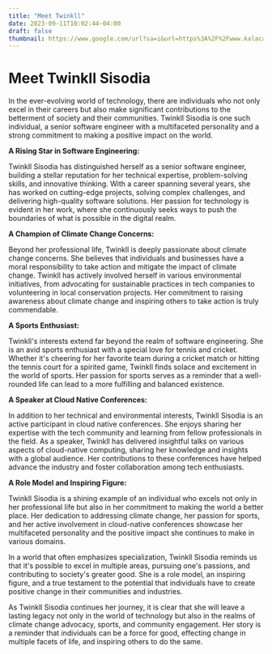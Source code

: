 ```yaml
---
title: "Meet Twinkll"
date: 2023-09-11T10:02:44-04:00
draft: false
thumbnail: https://www.google.com/url?sa=i&url=https%3A%2F%2Fwww.kalacademy.org%2F&psig=AOvVaw2Tusv4afqgAE_pnaRz4FI9&ust=1694014039367000&source=images&cd=vfe&opi=89978449&ved=0CA0QjRxqFwoTCMDQu53kk4EDFQAAAAAdAAAAABAS
---
```

# Meet Twinkll Sisodia

In the ever-evolving world of technology, there are individuals who not only excel in their careers but also make significant contributions to the betterment of society and their communities. Twinkll Sisodia is one such individual, a senior software engineer with a multifaceted personality and a strong commitment to making a positive impact on the world.

**A Rising Star in Software Engineering:**

Twinkll Sisodia has distinguished herself as a senior software engineer, building a stellar reputation for her technical expertise, problem-solving skills, and innovative thinking. With a career spanning several years, she has worked on cutting-edge projects, solving complex challenges, and delivering high-quality software solutions. Her passion for technology is evident in her work, where she continuously seeks ways to push the boundaries of what is possible in the digital realm.

**A Champion of Climate Change Concerns:**

Beyond her professional life, Twinkll is deeply passionate about climate change concerns. She believes that individuals and businesses have a moral responsibility to take action and mitigate the impact of climate change. Twinkll has actively involved herself in various environmental initiatives, from advocating for sustainable practices in tech companies to volunteering in local conservation projects. Her commitment to raising awareness about climate change and inspiring others to take action is truly commendable.

**A Sports Enthusiast:**

Twinkll's interests extend far beyond the realm of software engineering. She is an avid sports enthusiast with a special love for tennis and cricket. Whether it's cheering for her favorite team during a cricket match or hitting the tennis court for a spirited game, Twinkll finds solace and excitement in the world of sports. Her passion for sports serves as a reminder that a well-rounded life can lead to a more fulfilling and balanced existence.

**A Speaker at Cloud Native Conferences:**

In addition to her technical and environmental interests, Twinkll Sisodia is an active participant in cloud native conferences. She enjoys sharing her expertise with the tech community and learning from fellow professionals in the field. As a speaker, Twinkll has delivered insightful talks on various aspects of cloud-native computing, sharing her knowledge and insights with a global audience. Her contributions to these conferences have helped advance the industry and foster collaboration among tech enthusiasts.

**A Role Model and Inspiring Figure:**

Twinkll Sisodia is a shining example of an individual who excels not only in her professional life but also in her commitment to making the world a better place. Her dedication to addressing climate change, her passion for sports, and her active involvement in cloud-native conferences showcase her multifaceted personality and the positive impact she continues to make in various domains.

In a world that often emphasizes specialization, Twinkll Sisodia reminds us that it's possible to excel in multiple areas, pursuing one's passions, and contributing to society's greater good. She is a role model, an inspiring figure, and a true testament to the potential that individuals have to create positive change in their communities and industries.

As Twinkll Sisodia continues her journey, it is clear that she will leave a lasting legacy not only in the world of technology but also in the realms of climate change advocacy, sports, and community engagement. Her story is a reminder that individuals can be a force for good, effecting change in multiple facets of life, and inspiring others to do the same.


